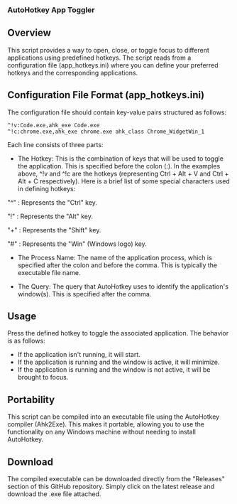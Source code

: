 ### AutoHotkey App Toggler

## Overview
This script provides a way to open, close, or toggle focus to different applications using predefined hotkeys. The script reads from a configuration file (app_hotkeys.ini) where you can define your preferred hotkeys and the corresponding applications.

## Configuration File Format (app_hotkeys.ini)
The configuration file should contain key-value pairs structured as follows:

```
^!v:Code.exe,ahk_exe Code.exe
^!c:chrome.exe,ahk_exe chrome.exe ahk_class Chrome_WidgetWin_1
```

Each line consists of three parts:

- The Hotkey: This is the combination of keys that will be used to toggle the application. This is specified before the colon (:). In the examples above, ^!v and ^!c are the hotkeys (representing Ctrl + Alt + V and Ctrl + Alt + C respectively). Here is a brief list of some special characters used in defining hotkeys:

"^" : Represents the "Ctrl" key.

"!" : Represents the "Alt" key.

"+" : Represents the "Shift" key.

"#" : Represents the "Win" (Windows logo) key.

- The Process Name: The name of the application process, which is specified after the colon and before the comma. This is typically the executable file name.

- The Query: The query that AutoHotkey uses to identify the application's window(s). This is specified after the comma.

## Usage
Press the defined hotkey to toggle the associated application. The behavior is as follows:

- If the application isn't running, it will start.
- If the application is running and the window is active, it will minimize.
- If the application is running and the window is not active, it will be brought to focus.

## Portability
This script can be compiled into an executable file using the AutoHotkey compiler (Ahk2Exe). This makes it portable, allowing you to use the functionality on any Windows machine without needing to install AutoHotkey.

## Download
The compiled executable can be downloaded directly from the "Releases" section of this GitHub repository. Simply click on the latest release and download the .exe file attached.